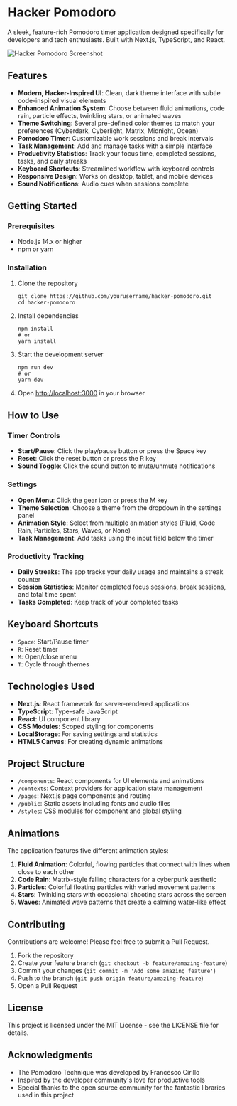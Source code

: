# Hacker Pomodoro

A sleek, feature-rich Pomodoro timer application designed specifically for developers and tech enthusiasts. Built with Next.js, TypeScript, and React.

![Hacker Pomodoro Screenshot](public/screenshot.png)

## Features

- **Modern, Hacker-Inspired UI**: Clean, dark theme interface with subtle code-inspired visual elements
- **Enhanced Animation System**: Choose between fluid animations, code rain, particle effects, twinkling stars, or animated waves
- **Theme Switching**: Several pre-defined color themes to match your preferences (Cyberdark, Cyberlight, Matrix, Midnight, Ocean)
- **Pomodoro Timer**: Customizable work sessions and break intervals
- **Task Management**: Add and manage tasks with a simple interface
- **Productivity Statistics**: Track your focus time, completed sessions, tasks, and daily streaks
- **Keyboard Shortcuts**: Streamlined workflow with keyboard controls
- **Responsive Design**: Works on desktop, tablet, and mobile devices
- **Sound Notifications**: Audio cues when sessions complete

## Getting Started

### Prerequisites

- Node.js 14.x or higher
- npm or yarn

### Installation

1. Clone the repository
   ```
   git clone https://github.com/yourusername/hacker-pomodoro.git
   cd hacker-pomodoro
   ```

2. Install dependencies
   ```
   npm install
   # or
   yarn install
   ```

3. Start the development server
   ```
   npm run dev
   # or
   yarn dev
   ```

4. Open [http://localhost:3000](http://localhost:3000) in your browser

## How to Use

### Timer Controls

- **Start/Pause**: Click the play/pause button or press the Space key
- **Reset**: Click the reset button or press the R key
- **Sound Toggle**: Click the sound button to mute/unmute notifications

### Settings

- **Open Menu**: Click the gear icon or press the M key
- **Theme Selection**: Choose a theme from the dropdown in the settings panel
- **Animation Style**: Select from multiple animation styles (Fluid, Code Rain, Particles, Stars, Waves, or None)
- **Task Management**: Add tasks using the input field below the timer

### Productivity Tracking

- **Daily Streaks**: The app tracks your daily usage and maintains a streak counter
- **Session Statistics**: Monitor completed focus sessions, break sessions, and total time spent
- **Tasks Completed**: Keep track of your completed tasks

## Keyboard Shortcuts

- `Space`: Start/Pause timer
- `R`: Reset timer
- `M`: Open/close menu
- `T`: Cycle through themes

## Technologies Used

- **Next.js**: React framework for server-rendered applications
- **TypeScript**: Type-safe JavaScript
- **React**: UI component library
- **CSS Modules**: Scoped styling for components
- **LocalStorage**: For saving settings and statistics
- **HTML5 Canvas**: For creating dynamic animations

## Project Structure

- `/components`: React components for UI elements and animations
- `/contexts`: Context providers for application state management
- `/pages`: Next.js page components and routing
- `/public`: Static assets including fonts and audio files
- `/styles`: CSS modules for component and global styling

## Animations

The application features five different animation styles:

1. **Fluid Animation**: Colorful, flowing particles that connect with lines when close to each other
2. **Code Rain**: Matrix-style falling characters for a cyberpunk aesthetic
3. **Particles**: Colorful floating particles with varied movement patterns
4. **Stars**: Twinkling stars with occasional shooting stars across the screen
5. **Waves**: Animated wave patterns that create a calming water-like effect

## Contributing

Contributions are welcome! Please feel free to submit a Pull Request.

1. Fork the repository
2. Create your feature branch (`git checkout -b feature/amazing-feature`)
3. Commit your changes (`git commit -m 'Add some amazing feature'`)
4. Push to the branch (`git push origin feature/amazing-feature`)
5. Open a Pull Request

## License

This project is licensed under the MIT License - see the LICENSE file for details.

## Acknowledgments

- The Pomodoro Technique was developed by Francesco Cirillo
- Inspired by the developer community's love for productive tools
- Special thanks to the open source community for the fantastic libraries used in this project 